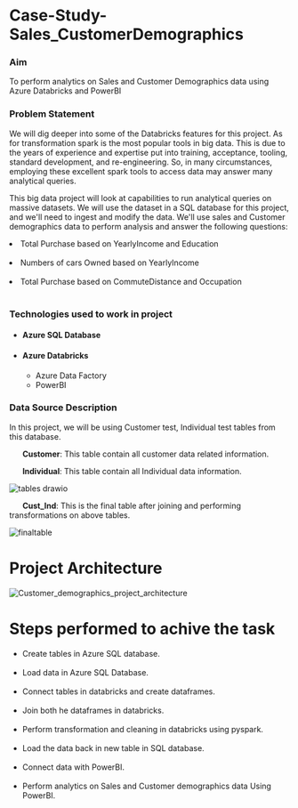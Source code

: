 # Case-Study-Sales_CustomerDemographics
<h3><b>Aim</b></h3> 
 To perform analytics on Sales and Customer Demographics data using Azure Databricks and PowerBI</p>
 
<h3><b>Problem Statement</b></h3> 
We will dig deeper into some of the Databricks features for this project. As for transformation spark is the most popular tools in big data. This is due to the years of experience and expertise put into training, acceptance, tooling, standard development, and re-engineering. So, in many circumstances, employing these excellent spark tools to access data may answer many analytical queries.

This big data project will look at capabilities to run analytical queries on massive datasets. We will use the dataset in a SQL database for this project, and we'll need to ingest and modify the data. We'll use sales and Customer demographics data to perform analysis and answer the following questions:
<li>Total Purchase based on YearlyIncome and Education</li><br>
<li>Numbers of cars Owned based on YearlyIncome</li><br>
<li>Total Purchase based on CommuteDistance and Occupation</li><br>

<h3>Technologies used to work in project</h3>
<ul>
<h4><li>Azure SQL Database</li></h4>
<h4><li>Azure Databricks</li></h4>
  
<ul>
 <li>Azure Data Factory</li>
 <li>PowerBI</li>
</li>
</ul> 
</ul>


<h3>Data Source Description</h3>
<p> In this project, we will be using Customer test, Individual test tables from this database. </p>

<p>&nbsp;&nbsp; &nbsp;&nbsp;  <b>Customer</b>: This table contain all customer data related information.</p>
<p>&nbsp;&nbsp; &nbsp;&nbsp;  <b>Individual</b>: This table contain all Individual data information.</p>

![tables drawio](https://user-images.githubusercontent.com/64693763/203236419-e246542b-a8f3-4b5d-8331-6be20cbd99b1.png)


<p>&nbsp;&nbsp; &nbsp;&nbsp;  <b>Cust_Ind</b>: This is the final table after joining and performing transformations on above tables.</p>

![finaltable](https://user-images.githubusercontent.com/64693763/203236845-57f87492-6d10-4637-885c-6be7f8c280e6.png)


# Project Architecture

![Customer_demographics_project_architecture](https://user-images.githubusercontent.com/64693763/202996156-b6fc0e9f-7efa-485d-9a05-e50300f28451.png)

# Steps performed to achive the task
<ul>
<li>Create tables in Azure SQL database.</li><br>
<li>Load data in Azure SQL Database.</li><br>
<li>Connect tables in databricks and create dataframes.</li><br>
<li>Join both he dataframes in databricks.</li><br>
<li>Perform transformation and cleaning in databricks using pyspark.</li><br>
<li>Load the data back in new table in SQL database.</li><br>
<li>Connect data with PowerBI.</li><br>
<li>Perform analytics on Sales and Customer demographics data Using PowerBI.</li><br>
</ul>
